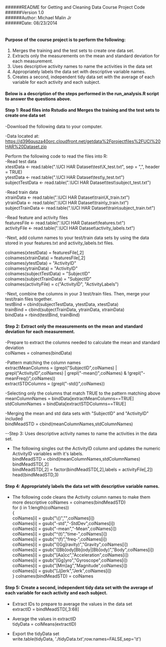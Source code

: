 

######README for Getting and Cleaning Data Course Project Code <br>
######Version 1.0<br>
######Author: Michael Malin Jr<br>
######Date: 08/23/2014<br><br>


#### Purpose of the course project is to perform the following:<br>
1. Merges the training and the test sets to create one data set.<br>
2. Extracts only the measurements on the mean and standard deviation for each measurement. <br>
3. Uses descriptive activity names to name the activities in the data set<br>
4. Appropriately labels the data set with descriptive variable names.<br> 
5. Creates a second, independent tidy data set with the average of each variable for each activity and each subject. <br>

#### Below is a description of the steps performed in the run_analysis.R script  to answer the questions above.<br>

#### Step 1: Read files into Rstudio and Merges the training and the test sets to create one data set<br>
-Download the following data to your computer.<br>

-Data located at: <br>
https://d396qusza40orc.cloudfront.net/getdata%2Fprojectfiles%2FUCI%20HAR%20Dataset.zip <br>

Perform the following code to read the files into R:<br>
-Read test data <br>
xtestData <- read.table(".\\UCI HAR Dataset\\test\\X_test.txt", sep = ",", header = TRUE)<br>
ytestData <- read.table(".\\UCI HAR Dataset\\test\\y_test.txt")<br>
subjectTestData <- read.table(".\\UCI HAR Dataset\\test\\subject_test.txt")<br>

-Read train data<br>
xtrainData <- read.table(".\\UCI HAR Dataset\\train\\X_train.txt")<br>
ytrainData <- read.table(".\\UCI HAR Dataset\\train\\y_train.txt")<br>
subjectTrainData <- read.table(".\\UCI HAR Dataset\\train\\subject_train.txt")<br>

-Read feature and activity files<br>
featuresFile <- read.table(".\\UCI HAR Dataset\\features.txt")<br>
activityFile <- read.table(".\\UCI HAR Dataset\\activity_labels.txt")<br>

-Next, add column names to your test/train data sets by using the data stored in your features.txt and activity_labels.txt files.<br>

colnames(xtestData) = featuresFile[,2]<br>
colnames(xtrainData) = featuresFile[,2]<br>
colnames(ytestData) = "ActivityID"<br>
colnames(ytrainData) = "ActivityID"<br>
colnames(subjectTestData) = "SubjectID"<br>
colnames(subjectTrainData) = "SubjectID"<br>
colnames(activityFile) = c("ActivityID", "ActivityLabels") <br>

-Next, combine the columns in your 3 test/train files. Then, merge your test/train files together.<br>
testBind = cbind(subjectTestData, ytestData, xtestData)<br>
trainBind = cbind(subjectTrainData, ytrainData, xtrainData)<br>
bindData = rbind(testBind, trainBind)<br>

#### Step 2: Extract only the measurements on the mean and standard deviation for each measurement. <br>
-Prepare to extract the columns needed to calculate the mean and standard deviation<br>
colNames = colnames(bindData)<br>

-Pattern matching the column names<br>
extractMeanColumns = (grepl("SubjectID",colNames)  |  grepl("ActivityID",colNames)  | grepl("-mean()",colNames) & !grepl("-meanFreq()",colNames))<br>
extractSTDColumns =  (grepl("-std()",colNames))<br>

-Selecting only the columns that match TRUE to the pattern matching above<br>
meanColumnNames = bindData[extractMeanColumns==TRUE]<br>
stdColumnNames = bindData[extractSTDColumns==TRUE]<br>

-Merging the mean and std data sets with "SubjectID" and "ActivityID" included<br>
bindMeadSTD = cbind(meanColumnNames,stdColumnNames)<br>

--Step 3: Uses descriptive activity names to name the activities in the data set.<br>
- The following singles out the ActivityID column and updates the numeric ActivityID variables with it's labels. <br>
bindMeadSTD = cbind(meanColumnNames,stdColumnNames)<br>
bindMeadSTD[,2]<br>
bindMeadSTD[,2] = factor(bindMeadSTD[,2],labels = activityFile[,2])<br>
head(bindMeadSTD,3)<br>

#### Step 4: Appropriately labels the data set with descriptive variable names. <br>
- The following code cleans the Activity column names to make them more descriptive
colNames  = colnames(bindMeadSTD)<br>
for (i in 1:length(colNames)) <br>
{<br>
        colNames[i] = gsub("\\()","",colNames[i])<br>
        colNames[i] = gsub("-std","-StdDev",colNames[i])<br>
        colNames[i] = gsub("-mean","-Mean",colNames[i])<br>
        colNames[i] = gsub("^(t)","time-",colNames[i])<br>
        colNames[i] = gsub("^(f)","freq-",colNames[i])<br>
        colNames[i] = gsub("([Gg]ravity)","Gravity",colNames[i])<br>
        colNames[i] = gsub("([Bb]ody[Bb]ody|[Bb]ody)","Body",colNames[i])<br>
        colNames[i] = gsub("[Aa]cc","Acceleration",colNames[i])<br>
        colNames[i] = gsub("[Gg]yro","Gyroscope",colNames[i])<br>
        colNames[i] = gsub("[Mm]ag","Magnitude",colNames[i])<br>
        colNames[i] = gsub("[Jj]erk","Jerk",colNames[i])<br>
}
colnames(bindMeadSTD) = colNames  <br>

#### Step 5: Create a second, independent tidy data set with the average of each variable for each activity and each subject.<br>

- Extract IDs to prepare to average the values in the data set <br>
extractID = bindMeadSTD[,3:68]<br>

- Average the values in extractID<br>
tidyData = colMeans(extractID)<br>

- Export the tidyData set <br>
write.table(tidyData, './tidyData.txt',row.names=FALSE,sep='\t')<br>

















